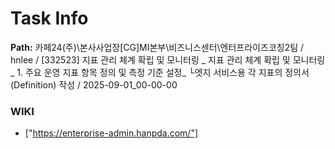 # Task Info

**Path:** 카페24(주)\본사사업장\[CG]MI본부\비즈니스센터\엔터프라이즈코칭2팀 / hnlee / [332523] 지표 관리 체계 확립 및 모니터링 _ 지표 관리 체계 확립 및 모니터링_ 1. 주요 운영 지표 항목 정의 및 측정 기준 설정_ └엣지 서비스용 각 지표의 정의서(Definition) 작성 / 2025-09-01_00-00-00

### WIKI
- ["https://enterprise-admin.hanpda.com/"]

